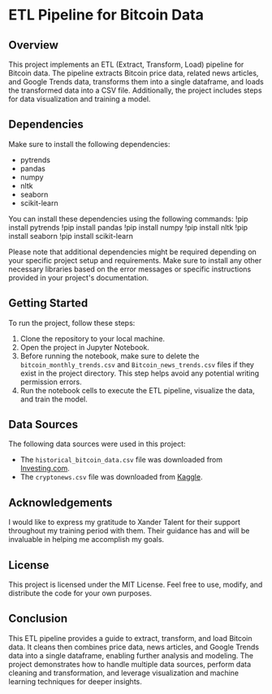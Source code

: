 # ETL Pipeline for Bitcoin Data

## Overview

This project implements an ETL (Extract, Transform, Load) pipeline for Bitcoin data. The pipeline extracts Bitcoin price data, related news articles, and Google Trends data, transforms them into a single dataframe, and loads the transformed data into a CSV file. Additionally, the project includes steps for data visualization and training a model.

## Dependencies

Make sure to install the following dependencies:

- pytrends
- pandas
- numpy
- nltk
- seaborn
- scikit-learn

You can install these dependencies using the following commands:
!pip install pytrends
!pip install pandas
!pip install numpy
!pip install nltk
!pip install seaborn
!pip install scikit-learn

Please note that additional dependencies might be required depending on your specific project setup and requirements. Make sure to install any other necessary libraries based on the error messages or specific instructions provided in your project's documentation.

## Getting Started

To run the project, follow these steps:

1. Clone the repository to your local machine.
2. Open the project in Jupyter Notebook.
3. Before running the notebook, make sure to delete the `bitcoin_monthly_trends.csv` and `Bitcoin_news_trends.csv` files if they exist in the project directory. This step helps avoid any potential writing permission errors.
4. Run the notebook cells to execute the ETL pipeline, visualize the data, and train the model.

## Data Sources

The following data sources were used in this project:

- The `historical_bitcoin_data.csv` file was downloaded from [Investing.com](https://uk.investing.com/crypto/bitcoin/historical-data).
- The `cryptonews.csv` file was downloaded from [Kaggle](https://www.kaggle.com/datasets/oliviervha/crypto-news).

## Acknowledgements

I would like to express my gratitude to Xander Talent for their support throughout my training period with them. Their guidance has and will be invaluable in helping me accomplish my goals.

## License

This project is licensed under the MIT License. Feel free to use, modify, and distribute the code for your own purposes.

## Conclusion

This ETL pipeline provides a guide to extract, transform, and load Bitcoin data. It cleans then combines price data, news articles, and Google Trends data into a single dataframe, enabling further analysis and modeling. The project demonstrates how to handle multiple data sources, perform data cleaning and transformation, and leverage visualization and machine learning techniques for deeper insights.
